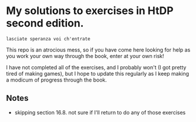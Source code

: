 # My solutions to exercises in HtDP second edition.

`lasciate speranza voi ch'entrate`

This repo is an atrocious mess, so if you have come here looking for help as you work your own way through the book, enter at your own risk!

I have not completed all of the exercises, and I probably won't (I got pretty tired of making games), but I hope to update this regularly as I keep making a modicum of progress through the book.

## Notes
* skipping section 16.8. not sure if I'll return to do any of those exercises
